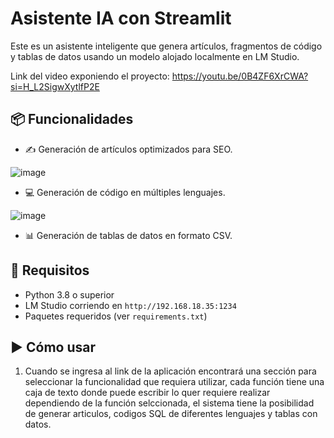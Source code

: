 # Asistente IA con Streamlit

Este es un asistente inteligente que genera artículos, fragmentos de código y tablas de datos usando un modelo alojado localmente en LM Studio.

Link del video exponiendo el proyecto: https://youtu.be/0B4ZF6XrCWA?si=H_L2SigwXytlfP2E

## 📦 Funcionalidades

- ✍️ Generación de artículos optimizados para SEO.

![image](https://github.com/user-attachments/assets/b84ef388-d977-4621-92f5-e582d805b186)

- 💻 Generación de código en múltiples lenguajes.
  
![image](https://github.com/user-attachments/assets/62ebd07b-7d0d-4988-884f-74c91e7c9921)

- 📊 Generación de tablas de datos en formato CSV.

## 🚀 Requisitos

- Python 3.8 o superior
- LM Studio corriendo en `http://192.168.18.35:1234`
- Paquetes requeridos (ver `requirements.txt`)

## ▶️ Cómo usar

1. Cuando se ingresa al link de la aplicación encontrará una sección para seleccionar la funcionalidad que requiera utilizar, cada función tiene una caja de texto donde puede escribir lo quer requiere realizar dependiendo de la función selccionada, el sistema tiene la posibilidad de generar articulos, codigos SQL de diferentes lenguajes y tablas con datos. 
